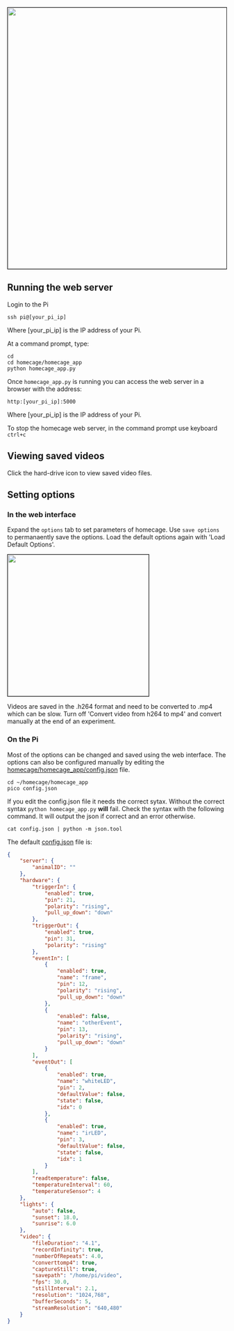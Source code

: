 
<IMG SRC="../img/web-interface-minimal.png" width=600 style="border:1px solid black">

## Running the web server

Login to the Pi

	ssh pi@[your_pi_ip]
	
Where [your_pi_ip] is the IP address of your Pi.

At a command prompt, type:

```
cd
cd homecage/homecage_app
python homecage_app.py
```
    
Once `homecage_app.py` is running you can access the web server in a browser with the address:

    http:[your_pi_ip]:5000
    
Where [your_pi_ip] is the IP address of your Pi.

To stop the homecage web server, in the command prompt use keyboard `ctrl+c`

## Viewing saved videos

Click the hard-drive icon to view saved video files.

## Setting options

### In the web interface

Expand the `options` tab to set parameters of homecage. Use `save options` to permanaently save the options. Load the default options again with 'Load Default Options'.

<IMG SRC="../img/web-options.png" width=325 style="border:1px solid black">

Videos are saved in the .h264 format and need to be converted to .mp4 which can be slow. Turn off 'Convert video from h264 to mp4' and convert manually at the end of an experiment.

### On the Pi

Most of the options can be changed and saved using the web interface. The  options can also be configured manually by editing the [homecage/homecage_app/config.json][1] file.

    cd ~/homecage/homecage_app
    pico config.json 

If you edit the config.json file it needs the correct sytax. Without the correct syntax `python homecage_app.py` **will** fail. Check the syntax with the following command. It will output the json if correct and an error otherwise.

	cat config.json | python -m json.tool

The default [config.json][1] file is:

```json
{
    "server": {
        "animalID": ""
    },
    "hardware": {
        "triggerIn": {
            "enabled": true,
            "pin": 21,
            "polarity": "rising",
            "pull_up_down": "down"
        },
        "triggerOut": {
            "enabled": true,
            "pin": 31,
            "polarity": "rising"
        },
        "eventIn": [
            {
                "enabled": true,
                "name": "frame",
                "pin": 12,
                "polarity": "rising",
                "pull_up_down": "down"
            },
            {
                "enabled": false,
                "name": "otherEvent",
                "pin": 13,
                "polarity": "rising",
                "pull_up_down": "down"
            }
        ],
        "eventOut": [
            {
                "enabled": true,
                "name": "whiteLED",
                "pin": 2,
                "defaultValue": false,
                "state": false,
                "idx": 0
            },
            {
                "enabled": true,
                "name": "irLED",
                "pin": 3,
                "defaultValue": false,
                "state": false,
                "idx": 1
            }
        ],
        "readtemperature": false,
        "temperatureInterval": 60,
        "temperatureSensor": 4
    },
    "lights": {
        "auto": false,
        "sunset": 18.0,
        "sunrise": 6.0
    },
    "video": {
        "fileDuration": "4.1",
        "recordInfinity": true,
        "numberOfRepeats": 4.0,
        "converttomp4": true,
        "captureStill": true,
        "savepath": "/home/pi/video",
        "fps": 30.0,
        "stillInterval": 2.1,
        "resolution": "1024,768",
        "bufferSeconds": 5,
        "streamResolution": "640,480"
    }
}
``` 


[1]: https://github.com/cudmore/homecage/blob/master/homecage_app/config.json